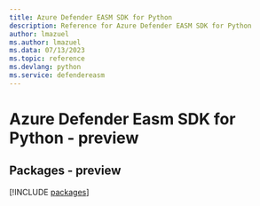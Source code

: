 ```yaml
---
title: Azure Defender EASM SDK for Python
description: Reference for Azure Defender EASM SDK for Python
author: lmazuel
ms.author: lmazuel
ms.data: 07/13/2023
ms.topic: reference
ms.devlang: python
ms.service: defendereasm
---
```

# Azure Defender Easm SDK for Python - preview
## Packages - preview
[!INCLUDE [packages](defender-easm-index.md)]